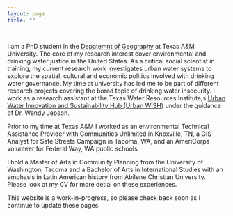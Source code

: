 ```yaml
--- 
layout: page
title: ""

---
```


I am a PhD student in the [Depatemnt of Geography](https://geography.tamu.edu/) at Texas A&M University. The core of my research interest cover environmental and drinking water justice in the United States. As a critical social scientist in training, my current research work investigates urban water systems to explore the spatial, cultural and economic politics involved with drinking water governance. My time at university has led me to be part of different research projects covering the borad topic of drinking water insecurity. I work as a research assistant at the Texas Water Resources Institute;s [Urban Water Innovation and Sustainability Hub (Urban WISH)](https://twri.tamu.edu/our-work/engaging-educating/urban-wish/) under the guidance of Dr. Wendy Jepson. 

Prior to my time at Texas A&M I worked as an environmental Technical Assistance Provider with Communities Unlimited in Knoxville, TN, a GIS Analyst for Safe Streets Campaign in Tacoma, WA, and an AmeriCorps volunteer for Federal Way, WA public schools. 

I hold a Master of Arts in Community Planning from the University of Washington, Tacoma and a Bachelor of Arts in International Studies with an emphasis in Latin American history from Abilene Christian University. 
Please look at my CV for more detial on these experiences. 


This website is a work-in-progress, so please check back soon as I continue to update these pages.

